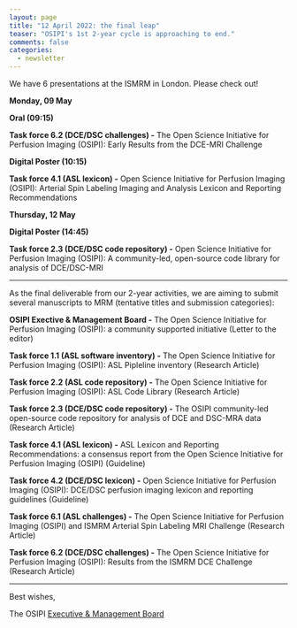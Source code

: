 ```yaml
---
layout: page
title: "12 April 2022: the final leap"
teaser: "OSIPI's 1st 2-year cycle is approaching to end."
comments: false
categories:
  - newsletter
---
```


We have 6 presentations at the ISMRM in London. Please check out!

**Monday, 09 May**

**Oral (09:15)**

**Task force 6.2 (DCE/DSC challenges) -** 
The Open Science Initiative for Perfusion Imaging (OSIPI): Early Results from the DCE-MRI Challenge

**Digital Poster (10:15)**

**Task force 4.1 (ASL lexicon) -** 
Open Science Initiative for Perfusion Imaging (OSIPI): Arterial Spin Labeling Imaging and Analysis Lexicon and Reporting Recommendations


**Thursday, 12 May**

**Digital Poster (14:45)**

**Task force 2.3 (DCE/DSC code repository) -**
Open Science Initiative for Perfusion Imaging (OSIPI): A community-led, open-source code library for analysis of DCE/DSC-MRI

---

As the final deliverable from our 2-year activities, we are aiming to submit several manuscripts to MRM (tentative titles and submission categories):

**OSIPI Exective & Management Board -**
The Open Science Initiative for Perfusion Imaging (OSIPI): a community supported initiative
(Letter to the editor)

**Task force 1.1 (ASL software inventory) -**
The Open Science Initiative for Perfusion Imaging (OSIPI): ASL Pipleline inventory
(Research Article)

**Task force 2.2 (ASL code repository) -**
The Open Science Initiative for Perfusion Imaging (OSIPI): ASL Code Library
(Research Article)

**Task force 2.3 (DCE/DSC code repository) -**
The OSIPI community-led open-source code repository for analysis of DCE and DSC-MRA data
(Research Article)

**Task force 4.1 (ASL lexicon) -**
ASL Lexicon and Reporting Recommendations: a consensus report from the Open Science Initiative for Perfusion Imaging (OSIPI)
(Guideline)

**Task force 4.2 (DCE/DSC lexicon) -**
Open Science Initiative for Perfusion Imaging (OSIPI): DCE/DSC perfusion imaging lexicon and reporting guidelines
(Guideline)

**Task force 6.1 (ASL challenges) -**
The Open Science Initiative for Perfusion Imaging (OSIPI) and ISMRM Arterial Spin Labeling MRI Challenge
(Research Article)

**Task force 6.2 (DCE/DSC challenges) -**
The Open Science Initiative for Perfusion Imaging (OSIPI): Results from the ISMRM DCE Challenge
(Research Article)


---


Best wishes,

The OSIPI [Executive & Management Board](https://www.osipi.org/emb/)

